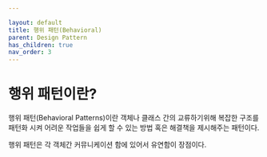 ```yaml
---

layout: default
title: 행위 패턴(Behavioral)
parent: Design Pattern
has_children: true
nav_order: 3
---
```


# 행위 패턴이란?

행위 패턴(Behavioral Patterns)이란 객체나 클래스 간의 교류하기위해 복잡한 구조를 패턴화 시켜 어려운 작업들을 쉽게 할 수 있는 방법 혹은 해결책을 제시해주는 패턴이다.

행위 패턴은 각 객체간 커뮤니케이션 함에 있어서 유연함이 장점이다.

